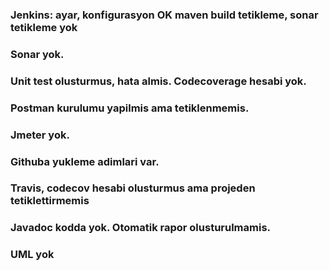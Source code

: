 
### Jenkins: ayar, konfigurasyon OK maven build tetikleme, sonar tetikleme yok

### Sonar yok.

### Unit test olusturmus, hata almis. Codecoverage hesabi yok.

### Postman kurulumu yapilmis ama tetiklenmemis.

### Jmeter yok.

### Githuba yukleme adimlari var.

### Travis, codecov hesabi olusturmus ama projeden tetiklettirmemis

### Javadoc kodda yok. Otomatik rapor olusturulmamis.

### UML yok
